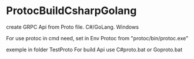# ProtocBuildCsharpGolang
create GRPC Api from Proto file. C#/GoLang. Windows

For use protoc in cmd need, set in Env Protoc from "protoc/bin/protoc.exe"

exemple in folder TestProto
For build Api use C#proto.bat or Goproto.bat